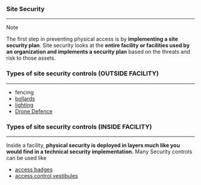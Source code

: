 ### Site Security 
---
>[!note]
>The first step in preventing physical access is by **implementing a site security plan**. Site security looks at the **entire facility or facilities used by an organization and implements a security plan** based on the threats and risk to those assets.

### Types of site security controls (OUTSIDE FACILITY)
---
- fencing 
- [bollards](bollards.md) 
- [lighting](lighting.md)
- [Drone Defence](Drone%20Defence.md)

### Types of site security controls (INSIDE FACILITY)
---
Inside a facility, **physical security is deployed in layers much like you would find in a technical security implementation.** 
Many Security controls can be used like 
- [access badges](access%20badges.md)
- [access control vestibules](access%20control%20vestibules.md)
